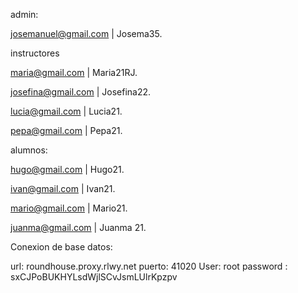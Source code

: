 admin:

josemanuel@gmail.com | Josema35.

instructores

maria@gmail.com | Maria21RJ.

josefina@gmail.com | Josefina22.

lucia@gmail.com | Lucia21.

pepa@gmail.com | Pepa21.

alumnos:

hugo@gmail.com | Hugo21.

ivan@gmail.com | Ivan21.

mario@gmail.com | Mario21.

juanma@gmail.com | Juanma 21.

 Conexion de base datos:

 url: roundhouse.proxy.rlwy.net  puerto: 41020 User: root password : sxCJPoBUKHYLsdWjlSCvJsmLUlrKpzpv
